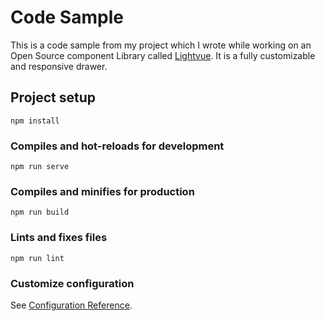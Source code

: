 # Code Sample

This is a code sample from my project which I wrote while working on an Open Source component Library called [Lightvue](https://lightvue.org/).
It is a fully customizable and responsive drawer.

## Project setup

```
npm install
```

### Compiles and hot-reloads for development

```
npm run serve
```

### Compiles and minifies for production

```
npm run build
```

### Lints and fixes files

```
npm run lint
```

### Customize configuration

See [Configuration Reference](https://cli.vuejs.org/config/).

